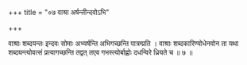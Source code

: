 +++
title = "०७ वाश्रा अर्षन्तीन्दवोऽभि"

+++

वाश्राः शब्दयन्तः इन्दवः सोमाः अभ्यर्षन्ति अभिगच्छन्ति पात्रम्प्रति । वाश्राः शब्दकारिण्योधेनवोन ता यथा शब्दयन्त्योवत्सं प्रत्यागच्छन्ति तद्वत् तएव गभस्त्योर्बाह्वोः दधन्विरे ध्रियते च ॥ ७ ॥